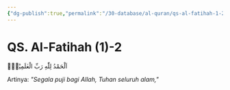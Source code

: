 ```yaml
---
{"dg-publish":true,"permalink":"/30-database/al-quran/qs-al-fatihah-1-2/"}
---
```



# QS. Al-Fatihah (1)-2
اَلْحَمْدُ لِلّٰهِ رَبِّ الْعٰلَمِيْنَۙ

Artinya: *"Segala puji bagi Allah, Tuhan seluruh alam,"*

